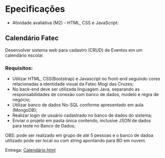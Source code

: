 # Epecificações
* Atividade avaliativa (M2) - HTML, CSS e JavaScript:

## Calendário Fatec

Desenvolver sistema web para cadastro (CRUD) de Eventos em um calendário escolar.

### Requisitos:

- Utilizar HTML, CSS(Bootstrap) e Javascript no front-end seguindo cores relacionadas a identidade visual da Fatec Mogi das Cruzes;
- No back-end deve ser utilizada linguagem Java, separando as responsabilidades de conexão com banco de dados, modelo e regra de negócio;
- Utilizar banco de dados No-SQL conforme apresentado em aula (MongoDB);
- Realizar login de usuário cadastrado no banco de dados do sistema;
- Enviar o projeto em pasta única contendo, inclusive JSON de dados para teste no Banco de Dados;

OBS: pode ser realizado em grupo de até 5 pessoas e o banco de dadoa utilizado pode ser local ou com string apontando para BD em nuvem.


Entrega: [Calendário.html](https://github.com/claudiohpo/Fatec_ADS/tree/main/Programa%C3%A7%C3%A3o%20Web/Calend%C3%A1rio%20Fatec%202024/index.html)
